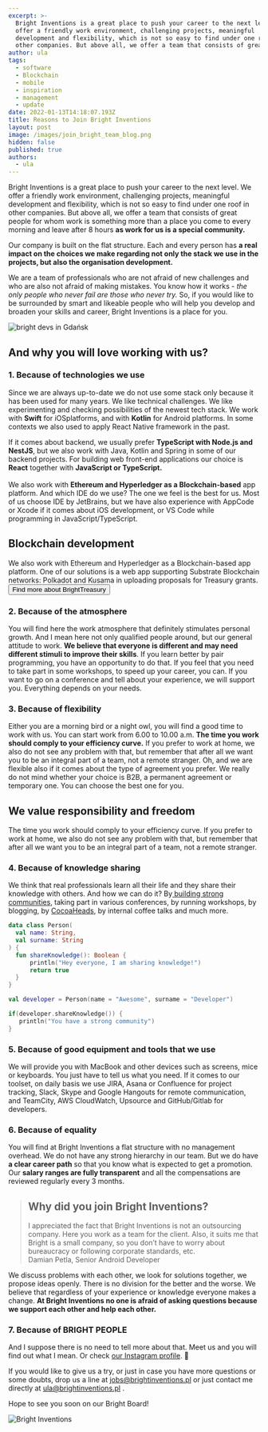 ```yaml
---
excerpt: >-
  Bright Inventions is a great place to push your career to the next level. We
  offer a friendly work environment, challenging projects, meaningful
  development and flexibility, which is not so easy to find under one roof in
  other companies. But above all, we offer a team that consists of great people.
author: ula
tags:
  - software
  - Blockchain
  - mobile
  - inspiration
  - management
  - update
date: 2022-01-13T14:18:07.193Z
title: Reasons to Join Bright Inventions
layout: post
image: /images/join_bright_team_blog.png
hidden: false
published: true
authors:
  - ula
---
```

Bright Inventions is a great place to push your career to the next level. We offer a friendly work environment, challenging projects, meaningful development and flexibility, which is not so easy to find under one roof in other companies. But above all, we offer a team that consists of great people for whom work is something more than a place you come to every morning and leave after 8 hours **as work for us is a special community.** 

Our company is built on the flat structure. Each and every person has **a real impact on the choices we make regarding not only the stack we use in the projects, but also the organisation development.** 

We are a team of professionals who are not afraid of new challenges and who are also not afraid of making mistakes. You know how it works - *the only people who never fail are those who never try.* So, if you would like to be surrounded by smart and likeable people who will help you develop and broaden your skills and career, Bright Inventions is a place for you.

<img src="/images/img_20220318_190348.jpg" alt="bright devs in Gdańsk " class="hide-on-mobile" />

## And why you will love working with us?

### 1. Because of technologies we use

Since we are always up-to-date we do not use some stack only because it has been used for many years. We like technical challenges. We like experimenting and checking possibilities of the newest tech stack. We work with **Swift** for iOSplatforms, and with **Kotlin** for Android platforms. In some contexts we also used to apply React Native framework in the past. 

If it comes about backend, we usually prefer **TypeScript with Node.js and NestJS**, but we also work with Java, Kotlin and Spring in some of our backend projects. For building web front-end applications our choice is **React** together with **JavaScript or TypeScript.** \
\
We also work with **Ethereum and Hyperledger as a Blockchain-based** app platform. And which IDE do we use? The one we feel is the best for us. Most of us choose IDE by JetBrains, but we have also experience with AppCode or Xcode if it comes about iOS development, or VS Code while programming in JavaScript/TypeScript. 

<div class='block-button'><h2>Blockchain development</h2><div>We also work with Ethereum and Hyperledger as a Blockchain-based app platform. One of our solutions is a web app supporting Substrate Blockchain networks: Polkadot and Kusama in uploading proposals for Treasury grants.</div><a href="/projects/bright-treasury"><button>Find more about BrightTreasury</button></a></div>

### 2. Because of the atmosphere

You will find here the work atmosphere that definitely stimulates personal growth. And I mean here not only qualified people around, but our general attitude to work. **We believe that everyone is different and may need different stimuli to improve their skills**. If you learn better by pair programming, you have an opportunity to do that. If you feel that you need to take part in some workshops, to speed up your career, you can. If you want to go on a conference and tell about your experience, we will support you. Everything depends on your needs. 

### 3. Because of flexibility

Either you are a morning bird or a night owl, you will find a good time to work with us. You can start work from 6.00 to 10.00 a.m. **The time you work should comply to your efficiency curve.** If you prefer to work at home, we also do not see any problem with that, but remember that after all we want you to be an integral part of a team, not a remote stranger. Oh, and we are flexible also if it comes about the type of agreement you prefer. We really do not mind whether your choice is B2B, a permanent agreement or temporary one. You can choose the best one for you.

<div class="important-info"><h2>We value responsibility and freedom </h2><div>The time you work should comply to your efficiency curve. If you prefer to work at home, we also do not see any problem with that, but remember that after all we want you to be an integral part of a team, not a remote stranger.</div></div>

### 4. Because of knowledge sharing

We think that real professionals learn all their life and they share their knowledge with others. And how we can do it? By[ building strong communities](https://www.facebook.com/groups/awstricity), taking part in various conferences, by running workshops, by blogging, by [CocoaHeads](https://www.facebook.com/CocoaHeadsTricity), by internal coffee talks and much more.

```kotlin
data class Person(
  val name: String,
  val surname: String
) {
  fun shareKnowledge(): Boolean {
      println("Hey everyone, I am sharing knowledge!")
      return true
  }
}

val developer = Person(name = "Awesome", surname = "Developer")

if(developer.shareKnowledge()) {
   println("You have a strong community")
}
```

### 5. Because of good equipment and tools that we use

We will provide you with MacBook and other devices such as screens, mice or keyboards. You just have to tell us what you need. If it comes to our toolset, on daily basis we use JIRA, Asana or Confluence for project tracking, Slack, Skype and Google Hangouts for remote communication, and TeamCity, AWS CloudWatch, Upsource and GitHub/Gitlab for developers.

### 6. Because of equality

You will find at Bright Inventions a flat structure with no management overhead. We do not have any strong hierarchy in our team. But we do have **a clear career path** so that you know what is expected to get a promotion. Our **salary ranges are fully transparent** and all the compensations are reviewed regularly every 3 months. 

<blockquote><h2>Why did you join Bright Inventions? </h2><div> I appreciated the fact that Bright Inventions is not an outsourcing company. Here you work as a team for the client. Also, it suits me that Bright is a small company, so you don’t have to worry about bureaucracy or following corporate standards, etc.</div><footer>Damian Petla, Senior Android Developer </footer></blockquote>

We discuss problems with each other, we look for solutions together, we propose ideas openly. There is no division for the better and the worse. We believe that regardless of your experience or knowledge everyone makes a change. **At Bright Inventions no one is afraid of asking questions because we support each other and help each other.** 

### **7.** Because of BRIGHT PEOPLE

And I suppose there is no need to tell more about that. Meet us and you will find out what I mean. Or check [our Instagram profile](https://www.instagram.com/bright_inventions). 🤩

If you would like to give us a try, or just in case you have more questions or some doubts, drop us a line at [jobs@brightinventions.pl](mailto:jobs@brightinventions.pl) or just contact me directly at [ula@brightinventions.pl](mailto:ula@brightinventions.pl) .

Hope to see you soon on our Bright Board! 

![Bright Inventions](/images/join_bright_team.png)
